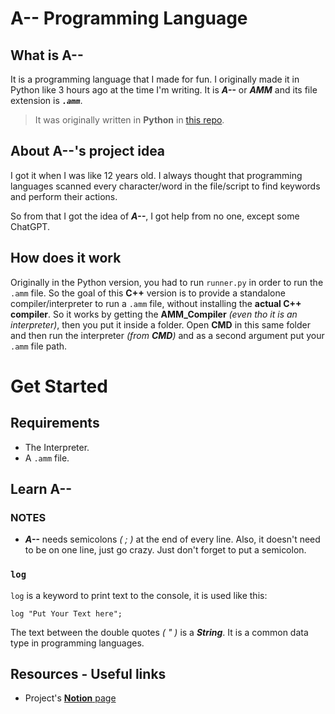 # A-- Programming Language
## What is A--
It is a programming language that I made for fun.
I originally made it in Python like 3 hours ago at the time I'm writing.
It is ***A--*** or ***AMM*** and its file extension is ***`.amm`***.

> It was originally written in **Python** in [this repo](https://github.com/AbdooOwd/AMM_lang_PY).

## About A--'s project idea
I got it when I was like 12 years old. I always thought that programming languages
scanned every character/word in the file/script to find keywords and perform their actions.

So from that I got the idea of ***A--***, I got help from no one, except some ChatGPT.

## How does it work
Originally in the Python version, you had to run `runner.py` in order to run
the `.amm` file.
So the goal of this **C++** version is to provide a standalone compiler/interpreter
to run a `.amm` file, without installing the **actual C++ compiler**.
So it works by getting the **AMM_Compiler** *(even tho it is an interpreter)*, then you put
it inside a folder. Open **CMD** in this same folder and then run the interpreter *(from **CMD**)*
and as a second argument put your `.amm` file path.

# Get Started

## Requirements
* The Interpreter.
* A `.amm` file.

## Learn A--

### NOTES
* ***A--*** needs semicolons *( ; )* at the end of every line. Also, it doesn't need to be on
one line, just go crazy. Just don't forget to put a semicolon.

### `log`
`log` is a keyword to print text to the console, it is used like this:
```
log "Put Your Text here";
```
The text between the double quotes *( " )* is a ***String***. It is a common data type
in programming languages.

## Resources - Useful links
* Project's [**Notion** page](https://www.notion.so/A-Lang-33ed6d9812234401af6595a853c4aa29?pvs=4)
